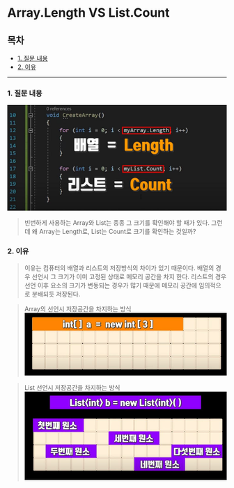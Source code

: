 # Array.Length VS List.Count 

## 목차

- [1. 질문 내용](#1-질문-내용)
- [2. 이유](#2-이유)


---

### 1. 질문 내용
![이미지!](./image/01.JPG)

> 빈번하게 사용하는 Array와 List는 종종 그 크기를 확인해야 할 때가 있다.
> 그런데 왜 Array는 Length로, List는 Count로 크기를 확인하는 것일까?



### 2. 이유

> 이유는 컴퓨터의 배열과 리스트의 저장방식의 차이가 있기 때문이다.
> 배열의 경우 선언시 그 크기가 이미 고정된 상태로 메모리 공간을 차지 한다.
> 리스트의 경우 선언 이후 요소의 크기가 변동되는 경우가 많기 때문에 메모리 공간에 임의적으로 분배되듯 저장된다.


> Array의 선언시 저장공간을 차지하는 방식
>![이미지2](./image/02.JPG)


> List 선언시 저장공간을 차지하는 방식
> ![이미지3](./image/03.JPG)
